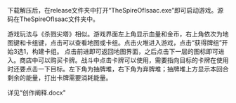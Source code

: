 ﻿下载解压后，在release文件夹中打开“TheSpireOfIsaac.exe”即可启动游戏。源码在TheSpireOfIsaac文件夹中。

游戏玩法与《杀戮尖塔》相似。游戏界面左上角显示血量和金币，右上角依次为地图键和卡组键，点击可以查看地图或卡组。点击火堆进入游戏，点击“获得牌组”开始3选1，构建卡组。
点击前进即可返回地图界面，之后点击下一层的图标即可进入。商店中可以购买卡牌。战斗中点击卡牌可以使用，需要指向目标的卡牌在使用时还要点击一下目标。左下角为抽牌堆，右下角为弃牌堆；抽牌堆上方显示本回合剩余的能量，打出卡牌需要消耗能量。

详见“创作阐释.docx"